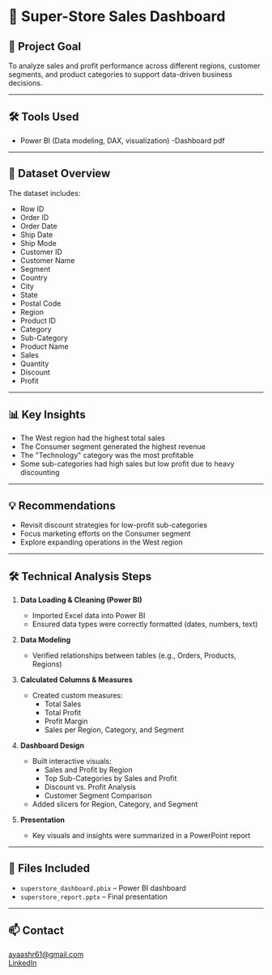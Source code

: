 # 🛒 Super-Store Sales Dashboard

## 🧠 Project Goal  
To analyze sales and profit performance across different regions, customer segments, and product categories to support data-driven business decisions.

---

## 🛠️ Tools Used  
- Power BI (Data modeling, DAX, visualization)
-Dashboard pdf

---

## 📄 Dataset Overview  
The dataset includes:
- Row ID
- Order ID
- Order Date
- Ship Date
- Ship Mode
- Customer ID
- Customer Name
- Segment
- Country
- City
- State
- Postal Code
- Region
- Product ID
- Category
- Sub-Category
- Product Name
- Sales
- Quantity
- Discount
- Profit

---

## 📊 Key Insights  
- The West region had the highest total sales  
- The Consumer segment generated the highest revenue  
- The "Technology" category was the most profitable  
- Some sub-categories had high sales but low profit due to heavy discounting

---

## 💡 Recommendations  
- Revisit discount strategies for low-profit sub-categories  
- Focus marketing efforts on the Consumer segment  
- Explore expanding operations in the West region

---

## 🛠️ Technical Analysis Steps

1. **Data Loading & Cleaning (Power BI)**  
   - Imported Excel data into Power BI  
   - Ensured data types were correctly formatted (dates, numbers, text)

2. **Data Modeling**  
   - Verified relationships between tables (e.g., Orders, Products, Regions)

3. **Calculated Columns & Measures**  
   - Created custom measures:  
     - Total Sales  
     - Total Profit  
     - Profit Margin  
     - Sales per Region, Category, and Segment

4. **Dashboard Design**  
   - Built interactive visuals:
     - Sales and Profit by Region
     - Top Sub-Categories by Sales and Profit
     - Discount vs. Profit Analysis
     - Customer Segment Comparison
   - Added slicers for Region, Category, and Segment

5. **Presentation**  
   - Key visuals and insights were summarized in a PowerPoint report

---

## 📁 Files Included  
- `superstore_dashboard.pbix` – Power BI dashboard  
- `superstore_report.pptx` – Final presentation  

---

## 📫 Contact  
ayaashr61@gmail.com  
[LinkedIn](https://www.linkedin.com/in/aya-ashraf-)
